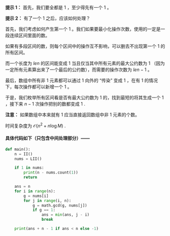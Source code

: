 **提示 1：** 首先，我们要全都是 $1$ ，至少得先有一个 $1$ 。

**提示 2：** 有了一个 $1$ 之后，应该如何处理？

首先，我们考虑如何产生第一个 $1$ 。我们如果要最小化操作次数，使用的一定是一段连续区间里面的数。

如果有多段区间的数，则每个区间中的操作互不影响，可以删去不出现第一个 $1$ 的所有区间。

而一个长度为 $len$ 的区间能变成 $1$ 当且仅当其中所有元素的最大公约数为 $1$ （因为一定所有元素算出来了一个最后的公约数），而需要的操作次数为 $len-1$ 。

最后，数组中所有非 $1$ 元素都可以通过 $1$ 向外的 “传染” 变成 $1$ ，在有 $1$ 的情况下，每次操作都可以新增一个 $1$ 。

于是，我们枚举所有区间看是否有最大公约数为 $1$ 的，找到最短的将其生成一个 $1$ ，接下来 $n-1$ 次操作把别的数都变成 $1$ .

**注意：** 如果数组中本来就有 $1$ 应当直接返回数组中非 $1$ 元素的个数。

时间复杂度为 $\mathcal{O}(n^2+n\log M)$ .

#### 具体代码如下（只包含中间处理部分）——

```Python []
def main():
    n = II()
    nums = LII()

    if 1 in nums:
        print(n - nums.count(1))
        return

    ans = n
    for i in range(n):
        g = nums[i]
        for j in range(i, n):
            g = math.gcd(g, nums[j])
            if g == 1:
                ans = min(ans, j - i)
                break

    print(ans + n - 1 if ans < n else -1)
```